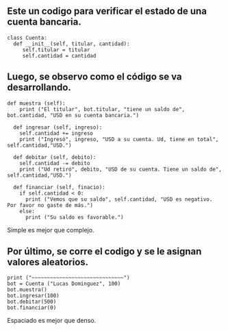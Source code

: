 ## Este un codigo para verificar el estado de una cuenta bancaria.
```
class Cuenta:
  def __init__(self, titular, cantidad):
     self.titular = titular
     self.cantidad = cantidad
```     

## Luego, se observo como el código se va desarrollando.
```
def muestra (self):
    print ("El titular", bot.titular, "tiene un saldo de", bot.cantidad, "USD en su cuenta bancaria.")

  def ingresar (self, ingreso):
    self.cantidad += ingreso
    print ("Ingresó", ingreso, "USD a su cuenta. Ud, tiene en total", self.cantidad,"USD.") 

  def debitar (self, debito):
    self.cantidad -= debito
    print ("Ud retiró", debito, "USD de su cuenta. Tiene un saldo de", self.cantidad,"USD.")

  def financiar (self, finacio):
    if self.cantidad < 0:
      print ("Vemos que su saldo", self.cantidad, "USD es negativo. Por favor no gaste de más.")
    else:
      print ("Su saldo es favorable.") 
```
Simple es mejor que complejo.

## Por último, se corre el codigo y se le asignan valores aleatorios.
```
print ("~~~~~~~~~~~~~~~~~~~~~~~~~~~~~~")
bot = Cuenta ("Lucas Dominguez", 100)
bot.muestra()
bot.ingresar(100)
bot.debitar(500)
bot.financiar(0)
```
Espaciado es mejor que denso.
